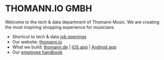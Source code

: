 # THOMANN.IO GMBH

Welcome to the tech & data department of Thomann Music. We are creating the most inspiring shopping experience for musicians.

- Shortcut to tech & data [job openings](https://thomann.io/jobs)
- Our website: [thomann.io](https://www.thomann.io)
- What we build: [thomann.de](https://www.thomann.de) | [iOS app](https://apps.apple.com/de/app/thomann-official/id1035256782) | [Android app](https://play.google.com/store/apps/details?id=de.thomann&hl=de&gl=US)
- Our [employee handbook](https://github.com/cookiefactory/handbook)
